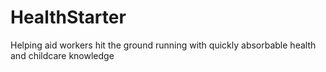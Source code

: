 # HealthStarter
Helping aid workers hit the ground running with quickly absorbable health and childcare knowledge
